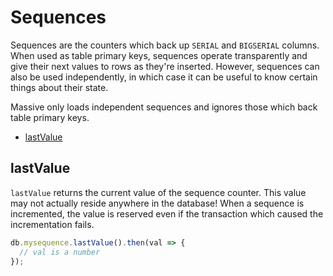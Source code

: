 # Sequences

Sequences are the counters which back up `SERIAL` and `BIGSERIAL` columns. When used as table primary keys, sequences operate transparently and give their next values to rows as they're inserted. However, sequences can also be used independently, in which case it can be useful to know certain things about their state.

Massive only loads independent sequences and ignores those which back table primary keys.

<!-- vim-markdown-toc GFM -->

* [lastValue](#lastvalue)

<!-- vim-markdown-toc -->

## lastValue

`lastValue` returns the current value of the sequence counter. This value may not actually reside anywhere in the database! When a sequence is incremented, the value is reserved even if the transaction which caused the incrementation fails.

```javascript
db.mysequence.lastValue().then(val => {
  // val is a number
});
```
